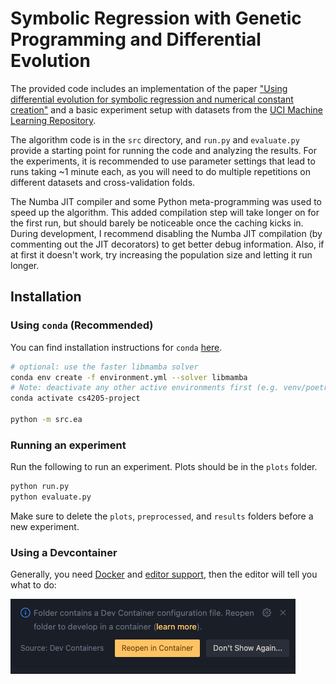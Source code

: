 # Symbolic Regression with Genetic Programming and Differential Evolution

The provided code includes an implementation of the paper ["Using differential evolution for symbolic regression and numerical constant creation"](https://doi.org/10.1145/1389095.1389331) and a basic experiment setup with datasets from the [UCI Machine Learning Repository](https://archive.ics.uci.edu/).

The algorithm code is in the `src` directory, and `run.py` and `evaluate.py`  provide a starting point for running the code and analyzing the results. For the experiments, it is recommended to use parameter settings that lead to runs taking ~1 minute each, as you will need to do multiple repetitions on different datasets and cross-validation folds.

The Numba JIT compiler and some Python meta-programming was used to speed up the algorithm. This added compilation step will take longer on for the first run, but should barely be noticeable once the caching kicks in.
During development, I recommend disabling the Numba JIT compilation (by commenting out the JIT decorators) to get better debug information. Also, if at first it doesn't work, try increasing the population size and letting it run longer.

## Installation

### Using `conda` (Recommended)

You can find installation instructions for `conda` [here](https://docs.anaconda.com/free/miniconda/#quick-command-line-install).

```bash
# optional: use the faster libmamba solver
conda env create -f environment.yml --solver libmamba
# Note: deactivate any other active environments first (e.g. venv/poetry/conda/...)
conda activate cs4205-project

python -m src.ea
```

### Running an experiment

Run the following to run an experiment. Plots should be in the `plots` folder.

```bash
python run.py
python evaluate.py
```
Make sure to delete the `plots`, `preprocessed`, and `results` folders before a new experiment.

### Using a Devcontainer

Generally, you need [Docker](https://www.docker.com/products/docker-desktop/) and [editor support](https://containers.dev/supporting), then the editor will tell you what to do:

![VSCode automatically suggests using the devcontainer](.devcontainer/vscode.png)
